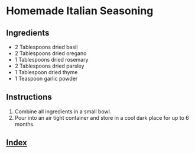 # Homemade Italian Seasoning

## Ingredients

- 2 Tablespoons dried basil
- 2 Tablespoons dried oregano
- 1 Tablespoons dried rosemary
- 2 Tablespoons dried parsley
- 1 Tablespoon dried thyme
- 1 Teaspoon garlic powder

## Instructions

1. Combine all ingredients in a small bowl.
2. Pour into an air tight container and store in a cool dark place for up to 6 months.

## [Index](../Index.html)
